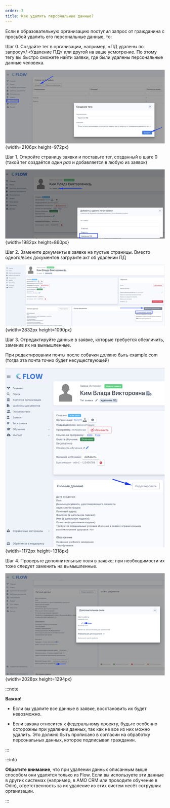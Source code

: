 ```yaml
---
order: 3
title: Как удалить персональные данные?
---
```


Если в образовательную организацию поступил запрос от гражданина с просьбой удалить его персональные данные, то: 

Шаг 0. Создайте тег в организации, например, «ПД удалены по запросу»/ «Удаление ПД» или другой на ваше усмотрение. По этому тегу вы быстро сможете найти заявки, где были удалены персональные данные человека.

![](./kak-udalit-personalnye-dannye.png){width=2106px height=972px}

Шаг 1.  Откройте  страницу заявки и поставьте тег, созданный в шаге 0 (такой тег создаётся *один раз* и добавляется в любую из заявок)

![](./kak-udalit-personalnye-dannye-2.png){width=1982px height=860px}

Шаг 2.  Замените документы в заявке на пустые страницы. Вместо одного/всех документов загрузите акт об удалении ПД

![](./kak-udalit-personalnye-dannye-3.png){width=2832px height=1090px}

Шаг 3. Отредактируйте данные в заявке, которые требуется обезличить, заменив их на вымышленные.

При редактировании почты после собачки должно быть example.com (тогда эта почта точно будет несуществующей)

![](./kak-udalit-personalnye-dannye-4.png){width=1172px height=1318px}



Шаг 4. Проверьте дополнительные поля в заявке; при необходимости их тоже следует заменить на вымышленные.

![](./kak-udalit-personalnye-dannye-5.png){width=2028px height=1294px}

:::note 

**Важно!**

-  Если вы удалите все данные в заявке, восстановить их будет невозможно.

-  Если заявка относится к федеральному проекту, будьте особенно осторожны при удалении данных, так как не все из них можно удалить. Это должно быть прописано в согласии на обработку персональных данных, которое подписывал гражданин.

:::

:::info 

**Обратите внимание**, что при удалении данных описанным выше способом они удалятся только из Flow. Если вы используете эти данные в других системах (например, в AMO CRM или проводите обучение в Odin), ответственность за их удаление из этих систем несёт сотрудник организации.

:::